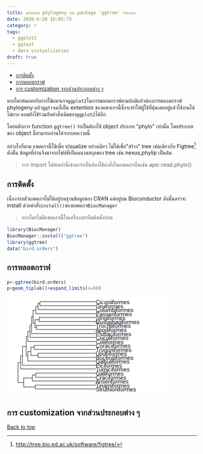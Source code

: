 ```yaml
---
title: มาพลอต phylogeny บน package 'ggtree' กันเถอะ
date: 2020-6-20 16:05:75
category: r
tags:
  - ggplot2
  - ggtext
  - data vistualization
draft: true
---
```


- [การติดตั้ง](#การติดตั้ง)
- [การพลอตกราฟ](#การพลอตกราฟ)
- [การ customization จากส่วนประกอบต่าง ๆ](#การ-customization-จากส่วนประกอบต่าง-ๆ)

หากใครค้นเคยกับการใช้แพจเกจ`ggplot2`ในการพลอตกราฟตามปกติแล้วต้องการพลอตกราฟ phylogeny แล้ว`ggtree`ก็เป็น extention ของแพจเกจนี้ซึ่งจะทำให้ผู้ใช้ที่คุ้นเคยอยู่แล้วใช้งานได้ไม่ยาก แถมยังใช้ร่วมกับคำสั่งเดิมของ`ggplot2`ได้อีก

โดยหลักการ function `ggtree()` จำเป็นต้องใช้ object ประเภท "phylo" เท่านั้น โดยประเภทของ object นี้สามารถอ่านได้จากบทความนี้

อย่างไรก็ตาม แพคเกจนี้ใช้เพื่อ visualize อย่างเดียว ไม่ใช่เพื่อ"สร้าง" tree เช่นเดียวกับ Figtree[^1] ดังนั้น ข้อมูลที่อ่านจึงมาจากไฟล์ที่เป็นนนามสกุลของ tree เช่น nexus,phylip เป็นต้น

> การ import ไฟล์เหล่านี้เข้ามาจำเป็นต้องใช้คำสั่งในแพคเกจอื่นเช่น ape::read.phylo()

## การติดตั้ง

เนื่องจากตัวแพคเกจไม่ได้อยู่บนฐานข้อมูลของ CRAN แต่อยู่บน Bioconductor ดังนั้นดราจะ install ด้วยคำสั่ง`install()`ของแพคเกจ`BiocManager`

> หากใครไม่มีแพคเกจนี้ในเครื่องอย่าลืมติดตั้งก่อน

```r
library(BiocManager)
BiocManager::install("ggtree")
library(ggtree)
data("bird.orders")
```

## การพลอตกราฟ

```r
p<-ggtree(bird.orders)
p+geom_tiplab()+expand_limits(x=50)
```

![](./images/ggtree-tree.png)

## การ customization จากส่วนประกอบต่าง ๆ

[^1]: http://tree.bio.ed.ac.uk/software/figtree/

[Back to top](#)
